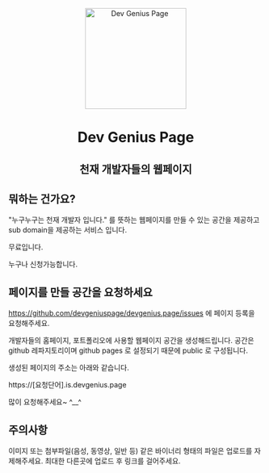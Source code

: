 <p align="center">
  <a href="https://chatbus.github.io">
    <img alt="Dev Genius Page" src="https://avatars.githubusercontent.com/u/139518566?s=200&v=4" width="200" />
  </a>
</p>

<h1 align="center">
  Dev Genius Page
</h1>
<h2 align="center">
  천재 개발자들의 웹페이지
</h2>


## 뭐하는 건가요?

"누구누구는 천재 개발자 입니다." 를 뜻하는 웹페이지를 만들 수 있는 공간을 제공하고 sub domain을 제공하는 서비스 입니다.

무료입니다.

누구나 신청가능합니다. 



## 페이지를 만들 공간을 요청하세요

https://github.com/devgeniuspage/devgenius.page/issues 에 페이지 등록을 요청해주세요.

개발자들의 홈페이지, 포트폴리오에 사용할 웹페이지 공간을 생성해드립니다.
공간은 github 레파지토리이며 github pages 로 설정되기 때문에 public 로 구성됩니다.

생성된 페이지의 주소는 아래와 같습니다. 

https://[요청단어].is.devgenius.page 

많이 요청해주세요~ ^__^


## 주의사항

이미지 또는 첨부파일(음성, 동영상, 일반 등) 같은 바이너리 형태의 파일은 업로드를 자제해주세요. 최대한 다른곳에 업로드 후 링크를 걸어주세요.
